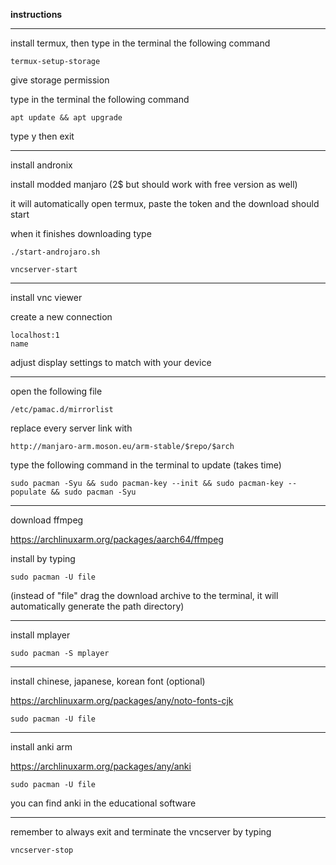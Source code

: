 **instructions**
***
install termux, then type in the terminal the following command
```
termux-setup-storage
```
give storage permission

type in the terminal the following command
```
apt update && apt upgrade
```
type y then exit
***
install andronix

install modded manjaro (2$ but should work with free version as well)

it will automatically open termux, paste the token and the download should start

when it finishes downloading type 
```
./start-androjaro.sh
```
```
vncserver-start
```
***
install vnc viewer

create a new connection
```
localhost:1
name
```

adjust display settings to match with your device
***
open the following file
```
/etc/pamac.d/mirrorlist
```
replace every server link with
```
http://manjaro-arm.moson.eu/arm-stable/$repo/$arch
```
type the following command in the terminal to update (takes time)
```
sudo pacman -Syu && sudo pacman-key --init && sudo pacman-key --populate && sudo pacman -Syu
```
***
download ffmpeg

https://archlinuxarm.org/packages/aarch64/ffmpeg

install by typing
```
sudo pacman -U file
```
(instead of "file" drag the download archive to the terminal, it will automatically generate the path directory)
***
install mplayer
```
sudo pacman -S mplayer
```
***
install chinese, japanese, korean font (optional)

https://archlinuxarm.org/packages/any/noto-fonts-cjk
```
sudo pacman -U file
```
***
install anki arm

https://archlinuxarm.org/packages/any/anki
```
sudo pacman -U file
```

you can find anki in the educational software
***
remember to always exit and terminate the vncserver by typing
```
vncserver-stop
```
